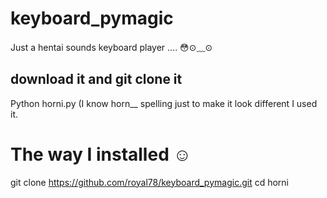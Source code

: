 # keyboard_pymagic
Just a hentai sounds keyboard player ....
😳⊙﹏⊙
## download it and git clone it
Python horni.py
(I know horn__ spelling just to make it look different I used it.
# The way I installed ☺️
git clone https://github.com/royal78/keyboard_pymagic.git
cd horni
